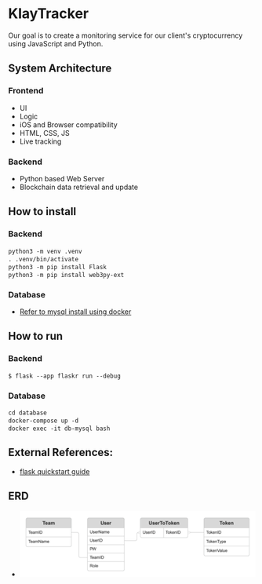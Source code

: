 # KlayTracker

Our goal is to create a monitoring service for our client's cryptocurrency using JavaScript and Python.

## System Architecture

### Frontend
- UI
- Logic
- iOS and Browser compatibility
- HTML, CSS, JS
- Live tracking 

### Backend
- Python based Web Server
- Blockchain data retrieval and update


## How to install 
### Backend
```
python3 -m venv .venv
. .venv/bin/activate
python3 -m pip install Flask
python3 -m pip install web3py-ext
```
### Database
- [Refer to mysql install using docker](https://mariadb.com/kb/en/installing-and-using-mariadb-via-docker/)




## How to run
### Backend
```
$ flask --app flaskr run --debug
```
### Database
```
cd database
docker-compose up -d
docker exec -it db-mysql bash
```

## External References: 
- [flask quickstart guide](https://flask.palletsprojects.com/en/3.0.x/quickstart/)

## ERD
- ![KlayTracker intial ER diagram](https://github.com/nohkwak/KlayTracker/blob/main/doc/ERD%20KlayTracker.png)
